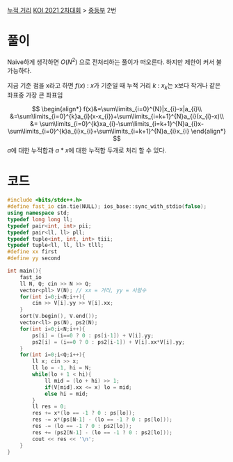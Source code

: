 [누적 거리](https://www.acmicpc.net/problem/22345)
[KOI 2021 2차대회](https://www.acmicpc.net/category/571) > [중등부](https://www.acmicpc.net/category/detail/2654) 2번

# 풀이
Naive하게 생각하면 $O(N^2)$ 으로 전처리하는 풀이가 떠오른다. 
하지만 제한이 커서 불가능하다. 

지금 기준 점을 x라고 하면
$f(x)$ : $x$가 기준일 때 누적 거리
$k$ : $x_k$는 x보다 작거나 같은 좌표중 가장 큰 좌표임

$$
\begin{align*}
f(x)&=\sum\limits_{i=0}^{N}|x_{i}-x|a_{i}\\
&=\sum\limits_{i=0}^{k}a_{i}(x-x_{i})+\sum\limits_{i=k+1}^{N}a_{i}(x_{i}-x)\\
&= \sum\limits_{i=0}^{k}xa_{i}-\sum\limits_{i=k+1}^{N}a_{i}x-\sum\limits_{i=0}^{k}a_{i}x_{i}+\sum\limits_{i=k+1}^{N}a_{i}x_{i}
\end{align*}
$$
$a$에 대한 누적합과 $a*x$에 대한 누적합 두개로 처리 할 수 있다.


# 코드
```cpp
#include <bits/stdc++.h>
#define fast_io cin.tie(NULL); ios_base::sync_with_stdio(false);
using namespace std;
typedef long long ll;
typedef pair<int, int> pii;
typedef pair<ll, ll> pll;
typedef tuple<int, int, int> tiii;
typedef tuple<ll, ll, ll> tlll;
#define xx first
#define yy second

int main(){
    fast_io
    ll N, Q; cin >> N >> Q;
    vector<pll> V(N); // xx = 거리, yy = 사람수
    for(int i=0;i<N;i++){
        cin >> V[i].yy >> V[i].xx;
    }
    sort(V.begin(), V.end());
    vector<ll> ps(N), ps2(N);
    for(int i=0;i<N;i++){
        ps[i] = (i==0 ? 0 : ps[i-1]) + V[i].yy;
        ps2[i] = (i==0 ? 0 : ps2[i-1]) + V[i].xx*V[i].yy;
    }
    for(int i=0;i<Q;i++){
        ll x; cin >> x;
        ll lo = -1, hi = N;
        while(lo + 1 < hi){
            ll mid = (lo + hi) >> 1; 
            if(V[mid].xx <= x) lo = mid;
            else hi = mid;
        }
        ll res = 0;
        res += x*(lo == -1 ? 0 : ps[lo]);
        res -= x*(ps[N-1] - (lo == -1 ? 0 : ps[lo]));
        res -= (lo == -1 ? 0 : ps2[lo]);
        res += (ps2[N-1] - (lo == -1 ? 0 : ps2[lo]));
        cout << res << '\n';
    }
}
```
